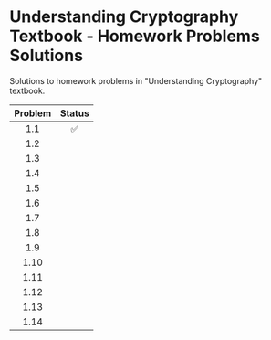 # Understanding Cryptography Textbook - Homework Problems Solutions

Solutions to homework problems in "Understanding Cryptography" textbook.

| Problem | Status  |
| :-----: | :-----: |
|   1.1   | &#9989; |
|   1.2   |         |
|   1.3   |         |
|   1.4   |         |
|   1.5   |         |
|   1.6   |         |
|   1.7   |         |
|   1.8   |         |
|   1.9   |         |
|  1.10   |         |
|  1.11   |         |
|  1.12   |         |
|  1.13   |         |
|  1.14   |         |
